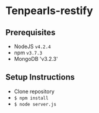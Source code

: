 # Tenpearls-restify


## Prerequisites

- NodeJS `v4.2.4`
- npm `v3.7.3`
- MongoDB 'v3.2.3'

## Setup Instructions

- Clone repository
- `$ npm install`
- `$ node server.js`


